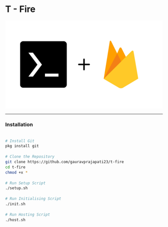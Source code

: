 # T - Fire

![Header Image](header.jpg)

---

### Installation

```sh

# Install Git
pkg install git

# Clone the Repository
git clone https://github.com/gauravprajapati23/t-fire
cd t-fire
chmod +x *

# Run Setup Script
./setup.sh

# Run Initialising Script
./init.sh

# Run Hosting Script
./host.sh

